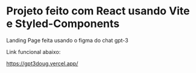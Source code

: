 # Projeto feito com React usando Vite e Styled-Components

Landing Page feita usando o figma do chat gpt-3

Link funcional abaixo:

https://gpt3doug.vercel.app/
